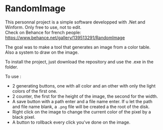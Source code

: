 # RandomImage

This personnal project is a simple software developped with .Net and Winform. Only free to use, not to edit.  
Check on Behance for french people: https://www.behance.net/gallery/139513291/RandomImage

The goal was to make a tool that generates an image from a color table. Also a system to draw on the image.

To install the project, just download the repository and use the .exe in the folder.

To use : 
* 2 generating buttons, one with all color and an other with only the light colors of the first one.
* 2 counter, the first for the height of the image, the second for the width.
* A save button with a path enter and a file name enter. If u let the path and file name blank, a ``.png`` file will be created a the root of the disk.
* Right click on the image to change the current color of the pixel by a black pixel.
* A button to rollback every click you've done on the image.
